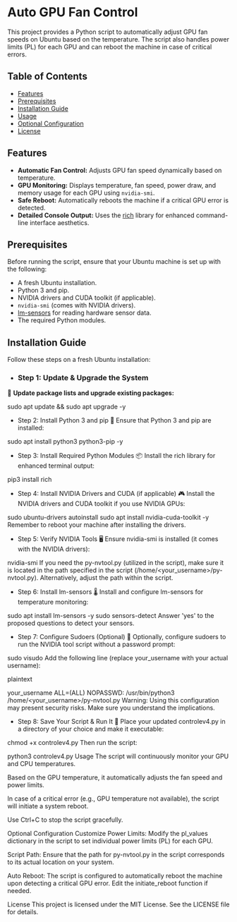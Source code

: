 
# Auto GPU Fan Control

This project provides a Python script to automatically adjust GPU fan speeds on Ubuntu based on the temperature. The script also handles power limits (PL) for each GPU and can reboot the machine in case of critical errors.

## Table of Contents

- [Features](#features)
- [Prerequisites](#prerequisites)
- [Installation Guide](#installation-guide)
- [Usage](#usage)
- [Optional Configuration](#optional-configuration)
- [License](#license)

## Features

- **Automatic Fan Control:** Adjusts GPU fan speed dynamically based on temperature.
- **GPU Monitoring:** Displays temperature, fan speed, power draw, and memory usage for each GPU using `nvidia-smi`.
- **Safe Reboot:** Automatically reboots the machine if a critical GPU error is detected.
- **Detailed Console Output:** Uses the [rich](https://github.com/Textualize/rich) library for enhanced command-line interface aesthetics.

## Prerequisites

Before running the script, ensure that your Ubuntu machine is set up with the following:

- A fresh Ubuntu installation.
- Python 3 and pip.
- NVIDIA drivers and CUDA toolkit (if applicable).
- `nvidia-smi` (comes with NVIDIA drivers).
- [lm-sensors](https://en.wikipedia.org/wiki/Lm_sensors) for reading hardware sensor data.
- The required Python modules.

## Installation Guide

Follow these steps on a fresh Ubuntu installation:

- ### Step 1: Update & Upgrade the System  
💾 **Update package lists and upgrade existing packages:**


sudo apt update && sudo apt upgrade -y

- Step 2: Install Python 3 and pip
🐍 Ensure that Python 3 and pip are installed:


sudo apt install python3 python3-pip -y

- Step 3: Install Required Python Modules
📦 Install the rich library for enhanced terminal output:


pip3 install rich

- Step 4: Install NVIDIA Drivers and CUDA (if applicable)
🎮 Install the NVIDIA drivers and CUDA toolkit if you use NVIDIA GPUs:


sudo ubuntu-drivers autoinstall
sudo apt install nvidia-cuda-toolkit -y
Remember to reboot your machine after installing the drivers.

- Step 5: Verify NVIDIA Tools
🖥️ Ensure nvidia-smi is installed (it comes with the NVIDIA drivers):


nvidia-smi
If you need the py-nvtool.py (utilized in the script), make sure it is located in the path specified in the script (/home/<your_username>/py-nvtool.py). Alternatively, adjust the path within the script.

- Step 6: Install lm-sensors
🌡️ Install and configure lm-sensors for temperature monitoring:


sudo apt install lm-sensors -y
sudo sensors-detect
Answer 'yes' to the proposed questions to detect your sensors.

- Step 7: Configure Sudoers (Optional)
🔐 Optionally, configure sudoers to run the NVIDIA tool script without a password prompt:


sudo visudo
Add the following line (replace your_username with your actual username):

plaintext

your_username ALL=(ALL) NOPASSWD: /usr/bin/python3 /home/<your_username>/py-nvtool.py
Warning: Using this configuration may present security risks. Make sure you understand the implications.

- Step 8: Save Your Script & Run It
📁 Place your updated controlev4.py in a directory of your choice and make it executable:


chmod +x controlev4.py
Then run the script:


python3 controlev4.py
Usage
The script will continuously monitor your GPU and CPU temperatures.

Based on the GPU temperature, it automatically adjusts the fan speed and power limits.

In case of a critical error (e.g., GPU temperature not available), the script will initiate a system reboot.

Use Ctrl+C to stop the script gracefully.

Optional Configuration
Customize Power Limits: Modify the pl_values dictionary in the script to set individual power limits (PL) for each GPU.

Script Path: Ensure that the path for py-nvtool.py in the script corresponds to its actual location on your system.

Auto Reboot: The script is configured to automatically reboot the machine upon detecting a critical GPU error. Edit the initiate_reboot function if needed.

License
This project is licensed under the MIT License. See the LICENSE file for details.

